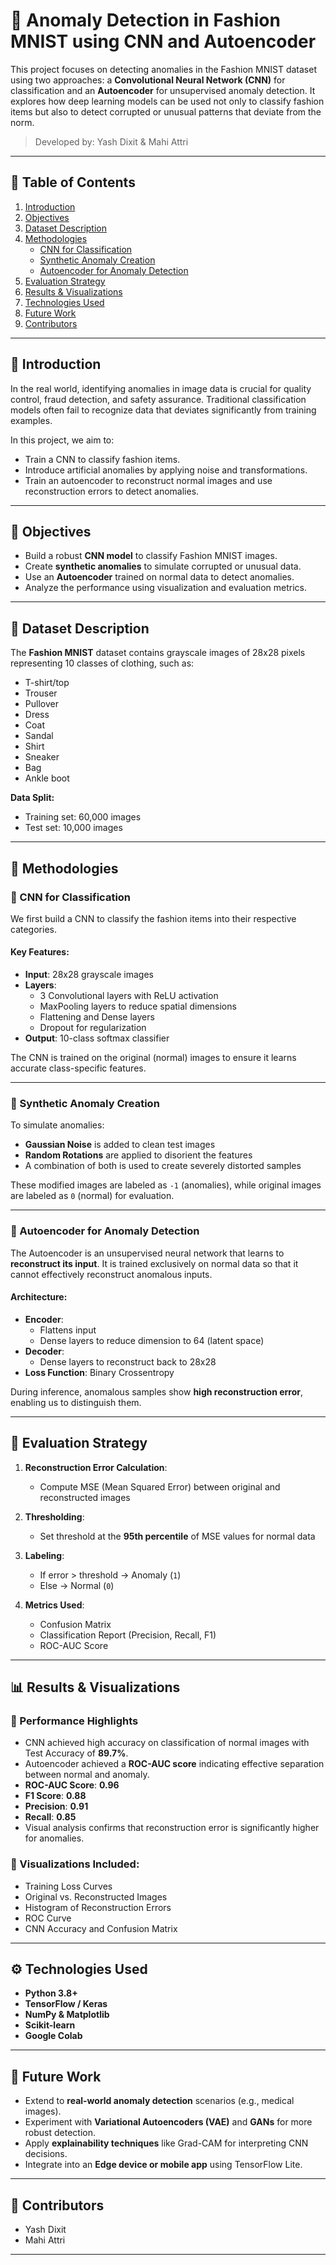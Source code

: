 # 🧠 Anomaly Detection in Fashion MNIST using CNN and Autoencoder

This project focuses on detecting anomalies in the Fashion MNIST dataset using two approaches: a **Convolutional Neural Network (CNN)** for classification and an **Autoencoder** for unsupervised anomaly detection. It explores how deep learning models can be used not only to classify fashion items but also to detect corrupted or unusual patterns that deviate from the norm.

> Developed by: Yash Dixit & Mahi Attri

---

## 📌 Table of Contents

1. [Introduction](#introduction)
2. [Objectives](#objectives)
3. [Dataset Description](#dataset-description)
4. [Methodologies](#methodologies)
   - [CNN for Classification](#cnn-for-classification)
   - [Synthetic Anomaly Creation](#synthetic-anomaly-creation)
   - [Autoencoder for Anomaly Detection](#autoencoder-for-anomaly-detection)
5. [Evaluation Strategy](#evaluation-strategy)
6. [Results & Visualizations](#results--visualizations)
7. [Technologies Used](#technologies-used)
8. [Future Work](#future-work)
9. [Contributors](#contributors)
 
---

## 📖 Introduction

In the real world, identifying anomalies in image data is crucial for quality control, fraud detection, and safety assurance. Traditional classification models often fail to recognize data that deviates significantly from training examples.

In this project, we aim to:
- Train a CNN to classify fashion items.
- Introduce artificial anomalies by applying noise and transformations.
- Train an autoencoder to reconstruct normal images and use reconstruction errors to detect anomalies.

---

## 🎯 Objectives

- Build a robust **CNN model** to classify Fashion MNIST images.
- Create **synthetic anomalies** to simulate corrupted or unusual data.
- Use an **Autoencoder** trained on normal data to detect anomalies.
- Analyze the performance using visualization and evaluation metrics.

---

## 📂 Dataset Description

The **Fashion MNIST** dataset contains grayscale images of 28x28 pixels representing 10 classes of clothing, such as:

- T-shirt/top
- Trouser
- Pullover
- Dress
- Coat
- Sandal
- Shirt
- Sneaker
- Bag
- Ankle boot

**Data Split:**
- Training set: 60,000 images
- Test set: 10,000 images

---

## 🧪 Methodologies

### 🧱 CNN for Classification

We first build a CNN to classify the fashion items into their respective categories.

#### Key Features:
- **Input**: 28x28 grayscale images
- **Layers**:
  - 3 Convolutional layers with ReLU activation
  - MaxPooling layers to reduce spatial dimensions
  - Flattening and Dense layers
  - Dropout for regularization
- **Output**: 10-class softmax classifier

The CNN is trained on the original (normal) images to ensure it learns accurate class-specific features.

---

### 🧪 Synthetic Anomaly Creation

To simulate anomalies:
- **Gaussian Noise** is added to clean test images
- **Random Rotations** are applied to disorient the features
- A combination of both is used to create severely distorted samples

These modified images are labeled as `-1` (anomalies), while original images are labeled as `0` (normal) for evaluation.

---

### 🔄 Autoencoder for Anomaly Detection

The Autoencoder is an unsupervised neural network that learns to **reconstruct its input**. It is trained exclusively on normal data so that it cannot effectively reconstruct anomalous inputs.

#### Architecture:
- **Encoder**:
  - Flattens input
  - Dense layers to reduce dimension to 64 (latent space)
- **Decoder**:
  - Dense layers to reconstruct back to 28x28
- **Loss Function**: Binary Crossentropy

During inference, anomalous samples show **high reconstruction error**, enabling us to distinguish them.

---

## 📏 Evaluation Strategy

1. **Reconstruction Error Calculation**:
   - Compute MSE (Mean Squared Error) between original and reconstructed images

2. **Thresholding**:
   - Set threshold at the **95th percentile** of MSE values for normal data

3. **Labeling**:
   - If error > threshold → Anomaly (`1`)
   - Else → Normal (`0`)

4. **Metrics Used**:
   - Confusion Matrix
   - Classification Report (Precision, Recall, F1)
   - ROC-AUC Score

---

## 📊 Results & Visualizations

### 🧮 Performance Highlights

- CNN achieved high accuracy on classification of normal images with Test Accuracy of **89.7%**.
- Autoencoder achieved a **ROC-AUC score** indicating effective separation between normal and anomaly.
- **ROC-AUC Score**: **0.96**
- **F1 Score**: **0.88**
- **Precision**: **0.91** 
- **Recall**: **0.85**
- Visual analysis confirms that reconstruction error is significantly higher for anomalies.

### 📸 Visualizations Included:

- Training Loss Curves
- Original vs. Reconstructed Images
- Histogram of Reconstruction Errors
- ROC Curve
- CNN Accuracy and Confusion Matrix

---

## ⚙️ Technologies Used

- **Python 3.8+**
- **TensorFlow / Keras**
- **NumPy & Matplotlib**
- **Scikit-learn**
- **Google Colab** 

---

## 🔮 Future Work

- Extend to **real-world anomaly detection** scenarios (e.g., medical images).
- Experiment with **Variational Autoencoders (VAE)** and **GANs** for more robust detection.
- Apply **explainability techniques** like Grad-CAM for interpreting CNN decisions.
- Integrate into an **Edge device or mobile app** using TensorFlow Lite.

---

## 👥 Contributors

- Yash Dixit
- Mahi Attri

---
 

